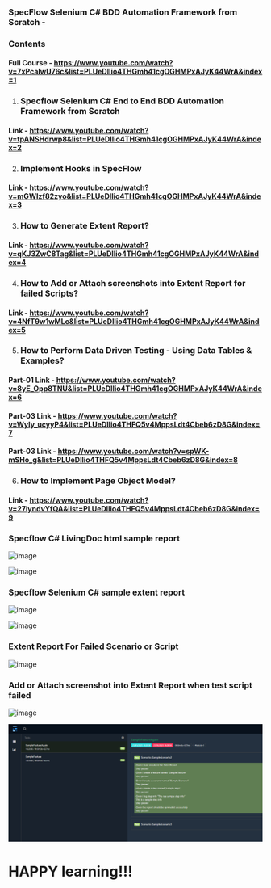### SpecFlow Selenium C# BDD Automation Framework from Scratch -

### Contents

#### Full Course - https://www.youtube.com/watch?v=7xPcalwU76c&list=PLUeDIlio4THGmh41cgOGHMPxAJyK44WrA&index=1

1. ### Specflow Selenium C# End to End BDD Automation Framework from Scratch
#### Link - https://www.youtube.com/watch?v=tpANSHdrwp8&list=PLUeDIlio4THGmh41cgOGHMPxAJyK44WrA&index=2

2. ### Implement Hooks in SpecFlow
#### Link - https://www.youtube.com/watch?v=mGWIzf82zyo&list=PLUeDIlio4THGmh41cgOGHMPxAJyK44WrA&index=3

3. ### How to Generate Extent Report?
#### Link - https://www.youtube.com/watch?v=qKJ3ZwC8Tag&list=PLUeDIlio4THGmh41cgOGHMPxAJyK44WrA&index=4

4. ### How to Add or Attach screenshots into Extent Report for failed Scripts?
#### Link - https://www.youtube.com/watch?v=4NfT9w1wMLc&list=PLUeDIlio4THGmh41cgOGHMPxAJyK44WrA&index=5

5. ### How to Perform Data Driven Testing - Using Data Tables & Examples?
  #### Part-01 Link - https://www.youtube.com/watch?v=8yE_Opp8TNU&list=PLUeDIlio4THGmh41cgOGHMPxAJyK44WrA&index=6
  #### Part-03 Link - https://www.youtube.com/watch?v=Wyly_ucyyP4&list=PLUeDIlio4THFQ5v4MppsLdt4Cbeb6zD8G&index=7
  #### Part-03 Link - https://www.youtube.com/watch?v=spWK-mSHo_g&list=PLUeDIlio4THFQ5v4MppsLdt4Cbeb6zD8G&index=8
  
6. ### How to Implement Page Object Model?
#### Link - https://www.youtube.com/watch?v=27iyndvYfQA&list=PLUeDIlio4THFQ5v4MppsLdt4Cbeb6zD8G&index=9

### Specflow C# LivingDoc html sample report
![image](https://user-images.githubusercontent.com/22426896/213457170-e4ade55d-0c57-48df-b4c5-fc47ccd88b4f.png)

![image](https://user-images.githubusercontent.com/22426896/213457469-18a3be25-5e7b-467c-b629-5a766b8aeb92.png)



### Specflow Selenium C# sample extent report

![image](https://user-images.githubusercontent.com/22426896/214098264-7ab60624-6432-4040-9a7a-8bae6f72b33d.png)

![image](https://user-images.githubusercontent.com/22426896/214098680-146e2314-5433-49d2-ab96-506075e66579.png)

### Extent Report For Failed Scenario or Script

![image](https://user-images.githubusercontent.com/22426896/214100556-a4ea28cc-0086-4ccc-9ce0-6f1e79f6cf5c.png)


### Add or Attach screenshot into Extent Report when test script failed
![image](https://user-images.githubusercontent.com/22426896/215818156-046fca68-3112-4e8b-ab81-a17c23913d41.png)

![alt text](image.png)

# HAPPY learning!!!
